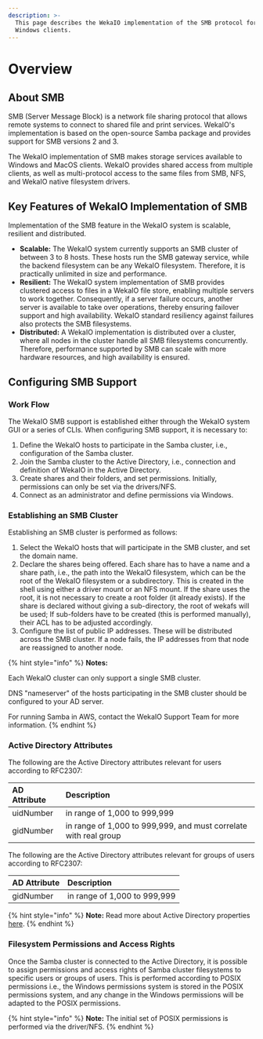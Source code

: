 ```yaml
---
description: >-
  This page describes the WekaIO implementation of the SMB protocol for shared
  Windows clients.
---
```


# Overview

## About SMB

SMB \(Server Message Block\) is a network file sharing protocol that allows remote systems to connect to shared file and print services. WekaIO's implementation is based on the open-source Samba package and provides support for SMB versions 2 and 3.

The WekaIO implementation of SMB makes storage services available to Windows and MacOS clients. WekaIO provides shared access from multiple clients, as well as multi-protocol access to the same files from SMB, NFS, and WekaIO native filesystem drivers.

## Key Features of WekaIO Implementation of SMB

Implementation of the SMB feature in the WekaIO system is scalable, resilient and distributed.

* **Scalable:** The WekaIO system currently supports an SMB cluster of between 3 to 8 hosts. These hosts run the SMB gateway service, while the backend filesystem can be any WekaIO filesystem. Therefore, it is practically unlimited in size and performance.
* **Resilient:** The WekaIO system implementation of SMB provides clustered access to files in a WekaIO file store, enabling multiple servers to work together. Consequently, if a server failure occurs, another server is available to take over operations, thereby ensuring failover support and high availability. WekaIO standard resiliency against failures also protects the SMB filesystems.
* **Distributed:** A WekaIO implementation is distributed over a cluster, where all nodes in the cluster handle all SMB filesystems concurrently. Therefore, performance supported by SMB can scale with more hardware resources, and high availability is ensured.

## Configuring SMB Support

### Work Flow

The WekaIO SMB support is established either through the WekaIO system GUI or a series of CLIs. When configuring SMB support, it is necessary to:

1. Define the WekaIO hosts to participate in the Samba cluster, i.e., configuration of the Samba cluster.
2. Join the Samba cluster to the Active Directory, i.e., connection and definition of WekaIO in the Active Directory.
3. Create shares and their folders, and set permissions. Initially, permissions can only be set via the drivers/NFS.
4. Connect as an administrator and define permissions via Windows.

### Establishing an SMB Cluster

Establishing an SMB cluster is performed as follows:

1. Select the WekaIO hosts that will participate in the SMB cluster, and set the domain name.
2. Declare the shares being offered. Each share has to have a name and a share path, i.e., the path into the WekaIO filesystem, which can be the root of the WekaIO filesystem or a subdirectory. This is created in the shell using either a driver mount or an NFS mount. If the share uses the root, it is not necessary to create a root folder \(it already exists\).  If the share is declared without giving a sub-directory, the root of wekafs will be used; If sub-folders have to be created \(this is performed manually\), their ACL has to be adjusted accordingly. 
3. Configure the list of public IP addresses. These will be distributed across the SMB cluster. If a node fails, the IP addresses from that node are reassigned to another node.

{% hint style="info" %}
**Notes:**

Each WekaIO cluster can only support a single SMB cluster.

DNS "nameserver" of the hosts participating in the SMB cluster should be configured to your AD server.

For running Samba in AWS, contact the WekaIO Support Team for more information.
{% endhint %}

### Active Directory Attributes

The following are the Active Directory attributes relevant for users according to RFC2307:

| AD Attribute | Description |
| :--- | :--- |
| uidNumber | in range of 1,000 to 999,999 |
| gidNumber | in range of 1,000 to 999,999, and must correlate with real group |

The following are the Active Directory attributes relevant for groups of users according to RFC2307:

| AD Attribute | Description |
| :--- | :--- |
| gidNumber | in range of 1,000 to 999,999 |

{% hint style="info" %}
**Note:** Read more about Active Directory properties [here](https://blogs.technet.microsoft.com/activedirectoryua/2016/02/09/identity-management-for-unix-idmu-is-deprecated-in-windows-server/).
{% endhint %}

### Filesystem Permissions and Access Rights

Once the Samba cluster is connected to the Active Directory, it is possible to assign permissions and access rights of Samba cluster filesystems to specific users or groups of users. This is performed according to POSIX permissions i.e., the Windows permissions system is stored in the POSIX permissions system, and any change in the Windows permissions will be adapted to the POSIX permissions.

{% hint style="info" %}
**Note:** The initial set of POSIX permissions is performed via the driver/NFS.
{% endhint %}

##  <a id="smb-management-using-cli-commands"></a>

